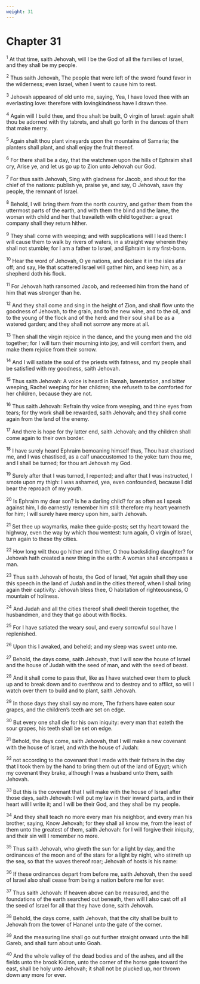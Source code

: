 ```yaml
---
weight: 31
---
```


# Chapter 31

<sup>1</sup> At that time, saith Jehovah, will I be the God of all the families of Israel, and they shall be my people. 

<sup>2</sup> Thus saith Jehovah, The people that were left of the sword found favor in the wilderness; even Israel, when I went to cause him to rest. 

<sup>3</sup> Jehovah appeared of old unto me, saying, Yea, I have loved thee with an everlasting love: therefore with lovingkindness have I drawn thee. 

<sup>4</sup> Again will I build thee, and thou shalt be built, O virgin of Israel: again shalt thou be adorned with thy tabrets, and shalt go forth in the dances of them that make merry. 

<sup>5</sup> Again shalt thou plant vineyards upon the mountains of Samaria; the planters shall plant, and shall enjoy the fruit thereof. 

<sup>6</sup> For there shall be a day, that the watchmen upon the hills of Ephraim shall cry, Arise ye, and let us go up to Zion unto Jehovah our God. 

<sup>7</sup> For thus saith Jehovah, Sing with gladness for Jacob, and shout for the chief of the nations: publish ye, praise ye, and say, O Jehovah, save thy people, the remnant of Israel. 

<sup>8</sup> Behold, I will bring them from the north country, and gather them from the uttermost parts of the earth, and with them the blind and the lame, the woman with child and her that travaileth with child together: a great company shall they return hither. 

<sup>9</sup> They shall come with weeping; and with supplications will I lead them: I will cause them to walk by rivers of waters, in a straight way wherein they shall not stumble; for I am a father to Israel, and Ephraim is my first-born. 

<sup>10</sup> Hear the word of Jehovah, O ye nations, and declare it in the isles afar off; and say, He that scattered Israel will gather him, and keep him, as a shepherd doth his flock. 

<sup>11</sup> For Jehovah hath ransomed Jacob, and redeemed him from the hand of him that was stronger than he. 

<sup>12</sup> And they shall come and sing in the height of Zion, and shall flow unto the goodness of Jehovah, to the grain, and to the new wine, and to the oil, and to the young of the flock and of the herd: and their soul shall be as a watered garden; and they shall not sorrow any more at all. 

<sup>13</sup> Then shall the virgin rejoice in the dance, and the young men and the old together; for I will turn their mourning into joy, and will comfort them, and make them rejoice from their sorrow. 

<sup>14</sup> And I will satiate the soul of the priests with fatness, and my people shall be satisfied with my goodness, saith Jehovah. 

<sup>15</sup> Thus saith Jehovah: A voice is heard in Ramah, lamentation, and bitter weeping, Rachel weeping for her children; she refuseth to be comforted for her children, because they are not. 

<sup>16</sup> Thus saith Jehovah: Refrain thy voice from weeping, and thine eyes from tears; for thy work shall be rewarded, saith Jehovah; and they shall come again from the land of the enemy. 

<sup>17</sup> And there is hope for thy latter end, saith Jehovah; and thy children shall come again to their own border. 

<sup>18</sup> I have surely heard Ephraim bemoaning himself thus, Thou hast chastised me, and I was chastised, as a calf unaccustomed to the yoke: turn thou me, and I shall be turned; for thou art Jehovah my God. 

<sup>19</sup> Surely after that I was turned, I repented; and after that I was instructed, I smote upon my thigh: I was ashamed, yea, even confounded, because I did bear the reproach of my youth. 

<sup>20</sup> Is Ephraim my dear son? is he a darling child? for as often as I speak against him, I do earnestly remember him still: therefore my heart yearneth for him; I will surely have mercy upon him, saith Jehovah. 

<sup>21</sup> Set thee up waymarks, make thee guide-posts; set thy heart toward the highway, even the way by which thou wentest: turn again, O virgin of Israel, turn again to these thy cities. 

<sup>22</sup> How long wilt thou go hither and thither, O thou backsliding daughter? for Jehovah hath created a new thing in the earth: A woman shall encompass a man. 

<sup>23</sup> Thus saith Jehovah of hosts, the God of Israel, Yet again shall they use this speech in the land of Judah and in the cities thereof, when I shall bring again their captivity: Jehovah bless thee, O habitation of righteousness, O mountain of holiness. 

<sup>24</sup> And Judah and all the cities thereof shall dwell therein together, the husbandmen, and they that go about with flocks. 

<sup>25</sup> For I have satiated the weary soul, and every sorrowful soul have I replenished. 

<sup>26</sup> Upon this I awaked, and beheld; and my sleep was sweet unto me. 

<sup>27</sup> Behold, the days come, saith Jehovah, that I will sow the house of Israel and the house of Judah with the seed of man, and with the seed of beast. 

<sup>28</sup> And it shall come to pass that, like as I have watched over them to pluck up and to break down and to overthrow and to destroy and to afflict, so will I watch over them to build and to plant, saith Jehovah. 

<sup>29</sup> In those days they shall say no more, The fathers have eaten sour grapes, and the children’s teeth are set on edge. 

<sup>30</sup> But every one shall die for his own iniquity: every man that eateth the sour grapes, his teeth shall be set on edge. 

<sup>31</sup> Behold, the days come, saith Jehovah, that I will make a new covenant with the house of Israel, and with the house of Judah: 

<sup>32</sup> not according to the covenant that I made with their fathers in the day that I took them by the hand to bring them out of the land of Egypt; which my covenant they brake, although I was a husband unto them, saith Jehovah. 

<sup>33</sup> But this is the covenant that I will make with the house of Israel after those days, saith Jehovah: I will put my law in their inward parts, and in their heart will I write it; and I will be their God, and they shall be my people. 

<sup>34</sup> And they shall teach no more every man his neighbor, and every man his brother, saying, Know Jehovah; for they shall all know me, from the least of them unto the greatest of them, saith Jehovah: for I will forgive their iniquity, and their sin will I remember no more. 

<sup>35</sup> Thus saith Jehovah, who giveth the sun for a light by day, and the ordinances of the moon and of the stars for a light by night, who stirreth up the sea, so that the waves thereof roar; Jehovah of hosts is his name: 

<sup>36</sup> If these ordinances depart from before me, saith Jehovah, then the seed of Israel also shall cease from being a nation before me for ever. 

<sup>37</sup> Thus saith Jehovah: If heaven above can be measured, and the foundations of the earth searched out beneath, then will I also cast off all the seed of Israel for all that they have done, saith Jehovah. 

<sup>38</sup> Behold, the days come, saith Jehovah, that the city shall be built to Jehovah from the tower of Hananel unto the gate of the corner. 

<sup>39</sup> And the measuring line shall go out further straight onward unto the hill Gareb, and shall turn about unto Goah. 

<sup>40</sup> And the whole valley of the dead bodies and of the ashes, and all the fields unto the brook Kidron, unto the corner of the horse gate toward the east, shall be holy unto Jehovah; it shall not be plucked up, nor thrown down any more for ever. 


